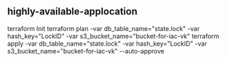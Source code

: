 ## highly-available-applocation
terraform Init
terraform plan -var db_table_name="state.lock" -var hash_key="LockID" -var s3_bucket_name="bucket-for-iac-vk"
terraform apply -var db_table_name="state.lock" -var hash_key="LockID" -var s3_bucket_name="bucket-for-iac-vk" --auto-approve

